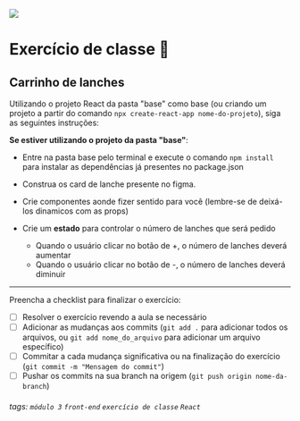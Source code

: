 ![](https://i.imgur.com/xG74tOh.png)

# Exercício de classe 🏫

## Carrinho de lanches
Utilizando o projeto React da pasta "base" como base (ou criando um projeto a partir do comando `npx create-react-app nome-do-projeto`), siga as seguintes instruções:

**Se estiver utilizando o projeto da pasta "base"**:
- Entre na pasta base pelo terminal e execute o comando `npm install` para instalar as dependências já presentes no package.json

- Construa os card de lanche presente no figma.
- Crie componentes aonde fizer sentido para você (lembre-se de deixá-los dinamicos com as props)
- Crie um **estado** para controlar o número de lanches que será pedido
  - Quando o usuário clicar no botão de +, o número de lanches deverá aumentar
  - Quando o usuário clicar no botão de -, o número de lanches deverá diminuir

---

Preencha a checklist para finalizar o exercício:

- [ ] Resolver o exercício revendo a aula se necessário
- [ ] Adicionar as mudanças aos commits (`git add .` para adicionar todos os arquivos, ou `git add nome_do_arquivo` para adicionar um arquivo específico)
- [ ] Commitar a cada mudança significativa ou na finalização do exercício (`git commit -m "Mensagem do commit"`)
- [ ] Pushar os commits na sua branch na origem (`git push origin nome-da-branch`)

###### tags: `módulo 3` `front-end` `exercício de classe` `React`

